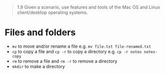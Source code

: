 > 1.9 Given a scenario, use features and tools of the Mac OS and Linux client/desktop operating systems. 

# Files and folders

- `mv` to move and/or rename a file e.g. `mv file.txt file-renamed.txt`
- `cp` to copy a file and `cp -r` to copy a directory e.g. `cp -r notes notes-copy`
- `rm` to remove a file and `rm -r` to remove a directory
- `mkdir` to make a directory